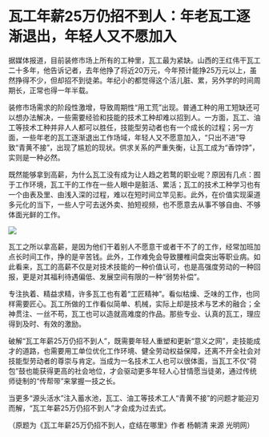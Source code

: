 # 瓦工年薪25万仍招不到人：年老瓦工逐渐退出，年轻人又不愿加入

据媒体报道，目前装修市场上所有的工种里，瓦工最为紧缺。山西的王红伟干瓦工二十多年，他告诉记者，去年他挣了将近20万元，今年预计能挣25万元以上，虽然挣得不少，但却招不到徒弟。年纪小的都觉得这个活儿脏、累，另外学的时间周期长，正常也得一年半载。

装修市场需求的阶段性激增，导致周期性“用工荒”出现。普通工种的用工短缺还可以想办法解决，一些需要经验和技能的技术工种却难以招到人。一方面，瓦工、油工等技术工种并非人人都可以胜任，技能型劳动者也有一个成长的过程；另一方面，一些年老的瓦工逐渐退出工作场域，年轻人又不愿意加入，“只出不进”导致“青黄不接”，出现了尴尬的现状。供求关系的严重失衡，让瓦工成为“香饽饽”，实则是一种必然。

既然能够拿到高薪，为什么瓦工没有成为让人趋之若鹜的职业呢？原因有几点：囿于工作环境，瓦工干的工作在一些人眼中是脏活、累活；瓦工的技术工种学习也有一个由表及里、由浅入深的过程，难以在短时间立竿见影。此外，在价值实现渠道多元化的当下，一些人宁可去送外卖、拍短视频，也不愿意去从事不够自由、不够体面光鲜的工作。

![](https://inews.gtimg.com/om_bt/Owt8aiqy60Brpdq1q3FbiI06W7L6CFqlXjJAGcVnRug6sAA/1000)

瓦工之所以拿高薪，是因为他们干着别人不愿意干或者干不了的工作，经常加班加点长时间工作，挣的是辛苦钱。此外，工作难免会导致腰椎间盘突出等职业病。如此看来，瓦工的高薪不仅是对技术技能的一种价值认可，也是高强度劳动的一种回报，更是对其福利待遇偏低、发展空间有限的一种“弱势补偿”。

专注执着、精益求精，许多瓦工也有着“工匠精神”。看似枯燥、乏味的工作，也同样需要匠心。瓦工所做的工作看似简单、机械，实际上却是技术与艺术的融合；全神贯注、一丝不苟，瓦工也可以造就高难度的作品。那些专业、认真的瓦工，理应得到及时、有效的激励。

破解“瓦工年薪25万仍招不到人”，既需要年轻人重塑和更新“意义之网”，走技能成才的道路，也需要用工单位优化工作环境、健全劳动权益保障，还离不开全社会对技能型劳动者的尊崇与肯定。当成为一名技术工人也可以很体面，当瓦工不仅“荷包”鼓也能获得更高的社会地位，才会驱动更多年轻人心甘情愿当徒弟，通过传统师徒制的“传帮带”来掌握一技之长。

当更多“源头活水”注入蓄水池，瓦工、油工等技术工人“青黄不接”的问题才能迎刃而解，“瓦工年薪25万仍招不到人”才会成为过去式。

（原题为《瓦工年薪25万仍招不到人，症结在哪里》作者 杨朝清 来源 光明网）

